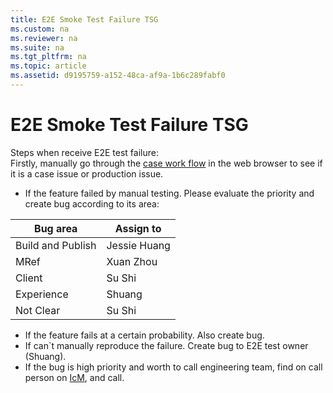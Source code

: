 ```yaml
---
title: E2E Smoke Test Failure TSG
ms.custom: na
ms.reviewer: na
ms.suite: na
ms.tgt_pltfrm: na
ms.topic: article
ms.assetid: d9195759-a152-48ca-af9a-1b6c289fabf0
---
```

# E2E Smoke Test Failure TSG
Steps when receive E2E test failure:<br/>
Firstly, manually go through the [case work flow](E2E-Test-Case-Workflow.xml) in the web browser to see if it is a case issue or production issue.
- If the feature failed by manual testing. Please evaluate the priority and create bug according to its area:

Bug area  | Assign to
------------- | -------------
Build and Publish  | Jessie Huang
MRef | Xuan Zhou
Client  | Su Shi
Experience | Shuang
Not Clear | Su Shi

-	If the feature fails at a certain probability. Also create bug.
-	If can`t manually reproduce the failure. Create bug to E2E test owner (Shuang).
- If the bug is high priority and worth to call engineering team, find on call person on [IcM](https://icm.ad.msft.net/imp/CurrentOnCall.aspx?teamId=23958&tenantId=20342&incdep=0&incvirt=1&mode=oneshift), and call.







  
